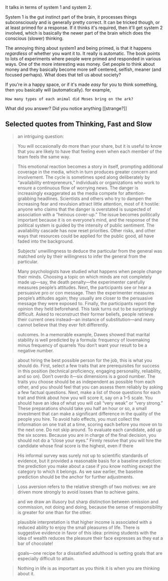 It talks in terms of system 1 and system 2.

System 1 is the gut instinct part of the brain, it processes things
subconsciously and is generally pretty correct.  It can be tricked though, or
at least primed for a response.  If it thinks it's required, then it'll get
system 2 involved, which is basically the newer part of the brain which does
the conscious (slower) thinking.

The annoying thing about system1 and being primed, is that it happens
_regardless_ of whether you want it to.  It really is automatic.  The book
points to lots of experiments where people were primed and responded in various
ways.  One of the more interesting was money.  Get people to think about money
and they basically become more self centered, selfish, meaner (and focused
perhaps).  What does that tell us about society?

If you're in a happy space, or if it's made _easy_ for you to think something,
then you basically will (automatically).  for example, 

    How many types of each animal did Moses bring on the ark?

What did you answer?  Did you notice anything [[strange?]]

## Selected quotes from Thinking, Fast and Slow

> an intriguing question:

> You will occasionally do more than your share, but it is useful to know
> that you are likely to have that feeling even when each member of the
> team feels the same way.

> This emotional reaction becomes a story in itself, prompting additional
> coverage in the media, which in turn produces greater concern and involvement.
> The cycle is sometimes sped along deliberately by “availability entrepreneurs,”
> individuals or organizations who work to ensure a continuous flow of worrying
> news. The danger is increasingly exaggerated as the media compete for
> attention-grabbing headlines. Scientists and others who try to dampen
> the increasing fear and revulsion attract little attention, most of it
> hostile: anyone who claims that the danger is overstated is suspected
> of association with a “heinous cover-up.” The issue becomes politically
> important because it is on everyone’s mind, and the response of the political
> system is guided by the intensity of public sentiment. The availability
> cascade has now reset priorities. Other risks, and other ways that resources
> could be applied for the public good, all have faded into the background.

> Subjects’ unwillingness to deduce the particular from the general was matched
> only by their willingness to infer the general from the particular.

> Many psychologists have studied what happens when people change their minds.
> Choosing a topic on which minds are not completely made up—say, the death
> penalty—the experimenter carefully measures people’s attitudes. Next,
> the participants see or hear a persuasive pro or con message. Then the
> experimenter measures people’s attitudes again; they usually are closer
> to the persuasive message they were exposed to. Finally, the participants
> report the opinion they held beforehand. This task turns out to be surprisingly
> difficult. Asked to reconstruct their former beliefs, people retrieve
> their current ones instead—an instance of substitution—and many cannot
> believe that they ever felt differently.

> outcomes. In a memorable example, Dawes showed that marital stability is
> well predicted by a formula: frequency of lovemaking minus frequency of
> quarrels You don’t want your result to be a negative number.

> about hiring the best possible person for the job, this is what you should
> do. First, select a few traits that are prerequisites for success in this
> position (technical proficiency, engaging personality, reliability, and
> so on). Don’t overdo it—six dimensions is a good number. The traits you
> choose should be as independent as possible from each other, and you should
> feel that you can assess them reliably by asking a few factual questions.
> Next, make a list of those questions for each trait and think about how
> you will score it, say on a 1–5 scale. You should have an idea of what
> you will call “very weak” or “very strong.” These preparations should
> take you half an hour or so, a small investment that can make a significant
> difference in the quality of the people you hire. To avoid halo effects,
> you must collect the information on one trait at a time, scoring each
> before you move on to the next one. Do not skip around. To evaluate each
> candidate, add up the six scores. Because you are in charge of the final
> decision, you should not do a “close your eyes.” Firmly resolve that you
> will hire the candidate whose final score is the highest, even if there

> His informal survey was surely not up to scientific standards of evidence,
> but it provided a reasonable basis for a baseline prediction: the prediction
> you make about a case if you know nothing except the category to which
> it belongs. As we saw earlier, the baseline prediction should be the anchor
> for further adjustments.

> Loss aversion refers to the relative strength of two motives: we are driven
> more strongly to avoid losses than to achieve gains.

> and we draw an illusory but sharp distinction between omission and commission,
> not doing and doing, because the sense of responsibility is greater for
> one than for the other.

> plausible interpretation is that higher income is associated with a reduced
> ability to enjoy the small pleasures of life. There is suggestive evidence
> in favor of this idea: priming students with the idea of wealth reduces
> the pleasure their face expresses as they eat a bar of chocolate!

> goals—one recipe for a dissatisfied adulthood is setting goals that are
> especially difficult to attain.

> Nothing in life is as important as you think it is when you are thinking
> about it.
